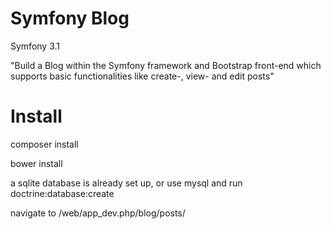 
Symfony Blog
============

Symfony 3.1

"Build a Blog within the Symfony framework and Bootstrap front-end
which supports basic functionalities like create-, view- and edit
posts"


Install
=======

composer install

bower install

a sqlite database is already set up, or use mysql and run doctrine:database:create

navigate to /web/app_dev.php/blog/posts/






